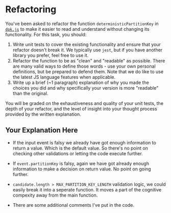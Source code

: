 # Refactoring

You've been asked to refactor the function `deterministicPartitionKey` in [`dpk.js`](dpk.js) to make it easier to read and understand without changing its functionality. For this task, you should:

1. Write unit tests to cover the existing functionality and ensure that your refactor doesn't break it. We typically use `jest`, but if you have another library you prefer, feel free to use it.
2. Refactor the function to be as "clean" and "readable" as possible. There are many valid ways to define those words - use your own personal definitions, but be prepared to defend them. Note that we do like to use the latest JS language features when applicable.
3. Write up a brief (~1 paragraph) explanation of why you made the choices you did and why specifically your version is more "readable" than the original.

You will be graded on the exhaustiveness and quality of your unit tests, the depth of your refactor, and the level of insight into your thought process provided by the written explanation.

## Your Explanation Here

- If the input event is falsy we already have got enough information to return a value. Which is the default value. So there's no point on checking other validations or letting the code execute further.

- If `event.partitionKey` is falsy, again we have got already enough information to make a decision on return value. No point on going further.

- `candidate.length > MAX_PARTITION_KEY_LENGTH` validation logic, we could easily break it into a seperate function. It moves a part of the cognitive compexity away from the main function.

- There are some additional comments I've put in the code.